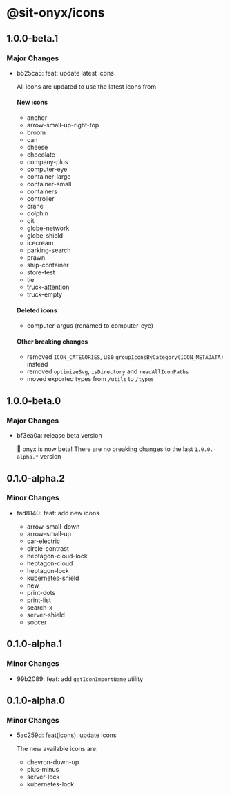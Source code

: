 # @sit-onyx/icons

## 1.0.0-beta.1

### Major Changes

- b525ca5: feat: update latest icons

  All icons are updated to use the latest icons from

  #### New icons

  - anchor
  - arrow-small-up-right-top
  - broom
  - can
  - cheese
  - chocolate
  - company-plus
  - computer-eye
  - container-large
  - container-small
  - containers
  - controller
  - crane
  - dolphin
  - git
  - globe-network
  - globe-shield
  - icecream
  - parking-search
  - prawn
  - ship-container
  - store-test
  - tie
  - truck-attention
  - truck-empty

  #### Deleted icons

  - computer-argus (renamed to computer-eye)

  #### Other breaking changes

  - removed `ICON_CATEGORIES`, use `groupIconsByCategory(ICON_METADATA)` instead
  - removed `optimizeSvg`, `isDirectory` and `readAllIconPaths`
  - moved exported types from `/utils` to `/types`

## 1.0.0-beta.0

### Major Changes

- bf3ea0a: release beta version

  🎉 onyx is now beta! There are no breaking changes to the last `1.0.0.-alpha.*` version

## 0.1.0-alpha.2

### Minor Changes

- fad8140: feat: add new icons

  - arrow-small-down
  - arrow-small-up
  - car-electric
  - circle-contrast
  - heptagon-cloud-lock
  - heptagon-cloud
  - heptagon-lock
  - kubernetes-shield
  - new
  - print-dots
  - print-list
  - search-x
  - server-shield
  - soccer

## 0.1.0-alpha.1

### Minor Changes

- 99b2089: feat: add `getIconImportName` utility

## 0.1.0-alpha.0

### Minor Changes

- 5ac259d: feat(icons): update icons

  The new available icons are:

  - chevron-down-up
  - plus-minus
  - server-lock
  - kubernetes-lock
